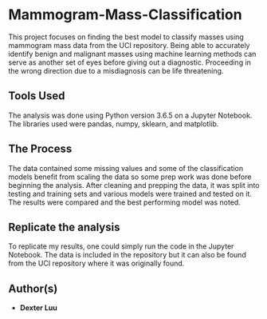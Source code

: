 # Mammogram-Mass-Classification
This project focuses on finding the best model to classify masses using mammogram mass data from the UCI repository. Being able to accurately identify benign and malignant masses using machine learning methods can serve as another set of eyes before giving out a diagnostic. Proceeding in the wrong direction due to a misdiagnosis can be life threatening.

## Tools Used

The analysis was done using Python version 3.6.5 on a Jupyter Notebook. The libraries used were pandas, numpy, sklearn, and matplotlib.

## The Process

The data contained some missing values and some of the classification models benefit from scaling the data so some prep work was done before beginning the analysis. After cleaning and prepping the data, it was split into testing and training sets and various models were trained and tested on it. The results were compared and the best performing model was noted.

## Replicate the analysis

To replicate my results, one could simply run the code in the Jupyter Notebook. The data is included in the repository but it can also be found from the UCI repository where it was originally found.

## Author(s)

* **Dexter Luu**
